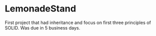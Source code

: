 # LemonadeStand

First project that had inheritance and focus on first three principles of SOLID. Was due in 5 business days.
